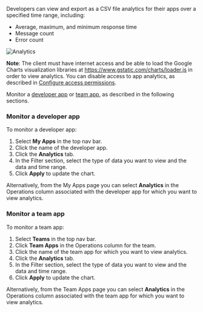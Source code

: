 Developers can view and export as a CSV file analytics for their apps over a specified time range, including:

* Average, maximum, and minimum response time
* Message count
* Error count

![Analytics](https://www.drupal.org/files/analytics_0.png)

**Note**: The client must have internet access and be able to load the Google Charts visualization libraries at <https://www.gstatic.com/charts/loader.js> in order to view analytics. You can disable access to app analytics, as described in [Configure access permissions](configure-access-permissions).

Monitor a [developer app](#view-analytics-dev) or [team app](#view-analytics-team), as described in the following sections.

### Monitor a developer app

To monitor a developer app:

1. Select **My Apps** in the top nav bar.
2. Click the name of the developer app.
3. Click the **Analytics** tab.
4. In the Filter section, select the type of data you want to view and the data and time range.
5. Click **Apply** to update the chart.

Alternatively, from the My Apps page you can select **Analytics** in the Operations column associated with the developer app for which you want to view analytics.

### Monitor a team app

To monitor a team app:

1. Select **Teams** in the top nav bar.
2. Click **Team Apps** in the Operations column for the team.
3. Click the name of the team app for which you want to view analytics.
4. Click the **Analytics** tab.
5. In the Filter section, select the type of data you want to view and the data and time range.
6. Click **Apply** to update the chart.

Alternatively, from the Team Apps page you can select **Analytics** in the Operations column associated with the team app for which you want to view analytics.